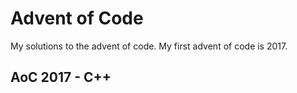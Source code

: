 # Advent of Code

My solutions to the advent of code. My first advent of code is 2017.

## AoC 2017 - C++